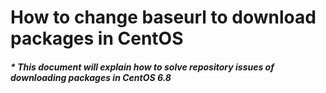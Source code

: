 # How to change baseurl to download packages in CentOS #

##### * This document will explain how to solve repository issues of downloading packages in CentOS 6.8 ##### 

